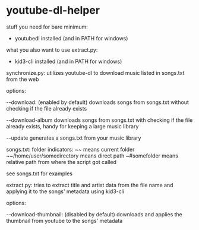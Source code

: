 # youtube-dl-helper

stuff you need for bare minimum:
* youtubedl installed (and in PATH for windows)

what you also want to use extract.py:
* kid3-cli installed (and in PATH for windows)

synchronize.py:
utilizes youtube-dl to download music listed in songs.txt from the web


options: 

--download: (enabled by default)
downloads songs from songs.txt without checking if the file already exists

--download-album
downloads songs from songs.txt with checking if the file already exists, handy for keeping a large music library

--update
generates a songs.txt from your music library

songs.txt:
folder indicators:
    ~~ means current folder
    ~~/home/user/somedirectory means direct path
    ~#somefolder means relative path from where the script got called

see songs.txt for examples

extract.py:
tries to extract title and artist data from the file name and applying it to the songs' metadata using kid3-cli


options:

--download-thumbnail: (disabled by default)
downloads and applies the thumbnail from youtube to the songs' metadata

